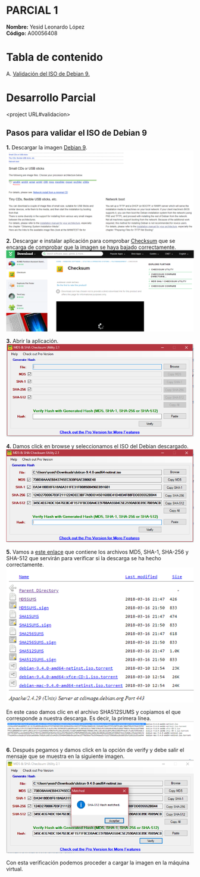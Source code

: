 # PARCIAL 1   
**Nombre:** Yesid Leonardo López  
**Código:** A00056408 
  
# Tabla de contenido  
A. [Validación del ISO de Debian 9.](#validacion)  

# Desarrollo Parcial  
<project URL#validacion>  

## Pasos para validar el ISO de Debian 9  

**1.** Descargar la imagen [Debian 9](https://cdimage.debian.org/debian-cd/current/amd64/iso-cd/debian-9.4.0-amd64-netinst.iso).  
![alt text](https://github.com/leonleo997/so-exam1/blob/master/A00056408/Images/Debian9.PNG)  
  
**2.** Descargar e instalar aplicación para comprobar [Checksum](https://download.cnet.com/MD5-SHA-Checksum-Utility/3001-2092_4-10911445.html) que se encarga de comprobar que la imagen se haya bajado correctamente.    
![alt text](https://github.com/leonleo997/so-exam1/blob/master/A00056408/Images/checksum.PNG)  
  
**3.** Abrir la aplicación.  
![alt text](https://github.com/leonleo997/so-exam1/blob/master/A00056408/Images/interfazCheck.PNG)  
  
**4.** Damos click en browse y seleccionamos el ISO del Debian descargado.  
![alt text](https://github.com/leonleo997/so-exam1/blob/master/A00056408/Images/interfazCheckIsoCargada.PNG)  
  
**5.** Vamos a [este enlace](https://cdimage.debian.org/debian-cd/9.4.0/amd64/bt-cd/) que contiene los archivos MD5, SHA-1, SHA-256 y SHA-512 que servirán para verificar si la descarga se ha hecho correctamente. 
![alt text](https://github.com/leonleo997/so-exam1/blob/master/A00056408/Images/validarChecksum.PNG)  
  
En este caso damos clic en el archivo SHA512SUMS y copiamos el que corresponde a nuestra descarga. Es decir, la primera línea.  
![alt text](https://github.com/leonleo997/so-exam1/blob/master/A00056408/Images/Sha512.PNG) 

**6.** Después pegamos y damos click en la opción de verify y debe salir el mensaje que se muestra en la siguiente imagen. 
![alt text](https://github.com/leonleo997/so-exam1/blob/master/A00056408/Images/checksumExitoso.PNG) 
  
Con esta verificación podemos proceder a cargar la imagen en la máquina virtual.  



 
